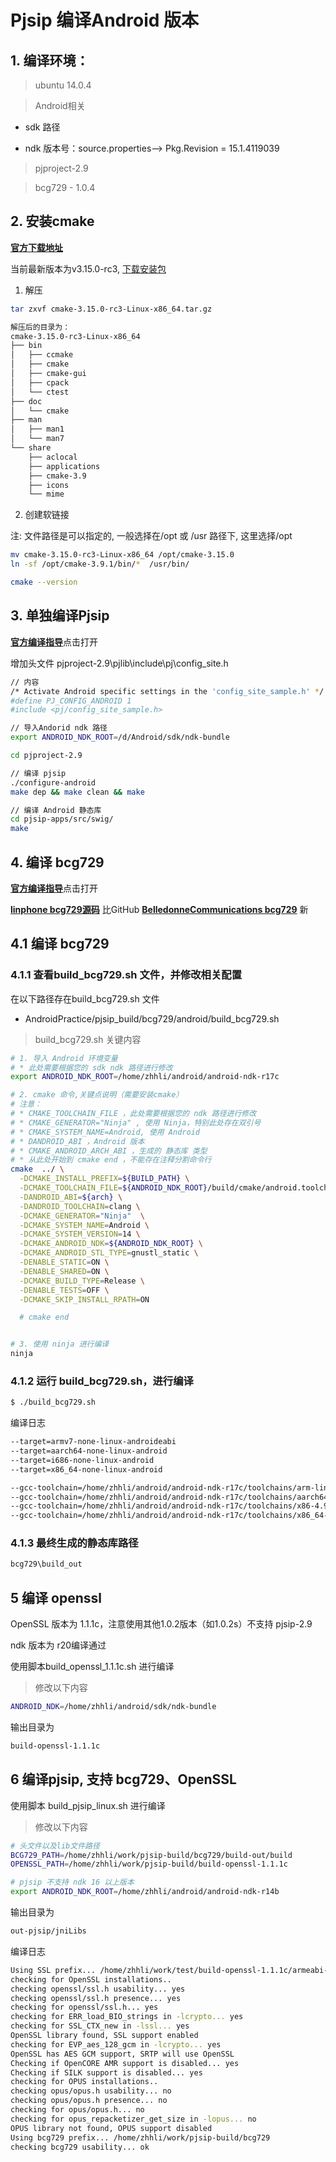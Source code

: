 # Pjsip 编译Android 版本

## 1. 编译环境：

 > ubuntu 14.0.4

 > Android相关

 * sdk 路径  

 * ndk 版本号：source.properties--> Pkg.Revision = 15.1.4119039

 > pjproject-2.9

 > bcg729 - 1.0.4

## 2. 安装cmake

[**官方下载地址**](https://cmake.org/download/)

当前最新版本为v3.15.0-rc3, [下载安装包](https://github.com/Kitware/CMake/releases/download/v3.15.0-rc3/cmake-3.15.0-rc3-Linux-x86_64.tar.gz)

1. 解压
```bash
tar zxvf cmake-3.15.0-rc3-Linux-x86_64.tar.gz

解压后的目录为：
cmake-3.15.0-rc3-Linux-x86_64
├── bin
│   ├── ccmake
│   ├── cmake
│   ├── cmake-gui
│   ├── cpack
│   └── ctest
├── doc
│   └── cmake
├── man
│   ├── man1
│   └── man7
└── share
    ├── aclocal
    ├── applications
    ├── cmake-3.9
    ├── icons
    └── mime
```

2. 创建软链接

注: 文件路径是可以指定的, 一般选择在/opt 或 /usr 路径下, 这里选择/opt

```bash
mv cmake-3.15.0-rc3-Linux-x86_64 /opt/cmake-3.15.0
ln -sf /opt/cmake-3.9.1/bin/*  /usr/bin/

cmake --version
```

## 3. 单独编译Pjsip

[**官方编译指导**](https://trac.pjsip.org/repos/wiki/Getting-Started/Android)点击打开

增加头文件 pjproject-2.9\pjlib\include\pj\config_site.h

```bash
// 内容
/* Activate Android specific settings in the 'config_site_sample.h' */
#define PJ_CONFIG_ANDROID 1
#include <pj/config_site_sample.h>
```

```bash
// 导入Andorid ndk 路径
export ANDROID_NDK_ROOT=/d/Android/sdk/ndk-bundle

cd pjproject-2.9

// 编译 pjsip
./configure-android
make dep && make clean && make

// 编译 Android 静态库
cd pjsip-apps/src/swig/
make

```

## 4. 编译 bcg729

[**官方编译指导**](https://trac.pjsip.org/repos/ticket/2029)点击打开

[**linphone bcg729源码**](https://gitlab.linphone.org/BC/public/bcg729) 比GitHub [**BelledonneCommunications bcg729**](https://github.com/BelledonneCommunications/bcg729) 新

## 4.1 编译 bcg729

### 4.1.1 查看build_bcg729.sh 文件，并修改相关配置

在以下路径存在build_bcg729.sh 文件

* AndroidPractice/pjsip_build/bcg729/android/build_bcg729.sh

> build_bcg729.sh 关键内容

```bash
# 1. 导入 Android 环境变量
# * 此处需要根据您的 sdk ndk 路径进行修改
export ANDROID_NDK_ROOT=/home/zhhli/android/android-ndk-r17c

# 2. cmake 命令,关键点说明（需要安装cmake）
# 注意：
# * CMAKE_TOOLCHAIN_FILE ，此处需要根据您的 ndk 路径进行修改
# * CMAKE_GENERATOR="Ninja" , 使用 Ninja，特别此处存在双引号
# * CMAKE_SYSTEM_NAME=Android, 使用 Android
# * DANDROID_ABI ，Android 版本
# * CMAKE_ANDROID_ARCH_ABI ，生成的 静态库 类型
# * 从此处开始到 cmake end ，不能存在注释分割命令行
cmake  ../ \
  -DCMAKE_INSTALL_PREFIX=${BUILD_PATH} \
  -DCMAKE_TOOLCHAIN_FILE=${ANDROID_NDK_ROOT}/build/cmake/android.toolchain.cmake  \
  -DANDROID_ABI=${arch} \
  -DANDROID_TOOLCHAIN=clang \
  -DCMAKE_GENERATOR="Ninja"  \
  -DCMAKE_SYSTEM_NAME=Android \
  -DCMAKE_SYSTEM_VERSION=14 \
  -DCMAKE_ANDROID_NDK=${ANDROID_NDK_ROOT} \
  -DCMAKE_ANDROID_STL_TYPE=gnustl_static \
  -DENABLE_STATIC=ON \
  -DENABLE_SHARED=ON \
  -DCMAKE_BUILD_TYPE=Release \
  -DENABLE_TESTS=OFF \
  -DCMAKE_SKIP_INSTALL_RPATH=ON

  # cmake end


# 3. 使用 ninja 进行编译
ninja
```

### 4.1.2 运行 build_bcg729.sh，进行编译

```bash
$ ./build_bcg729.sh
```

编译日志

```bash
--target=armv7-none-linux-androideabi
--target=aarch64-none-linux-android
--target=i686-none-linux-android
--target=x86_64-none-linux-android

--gcc-toolchain=/home/zhhli/android/android-ndk-r17c/toolchains/arm-linux-androideabi-4.9/prebuilt/linux-x86_64
--gcc-toolchain=/home/zhhli/android/android-ndk-r17c/toolchains/aarch64-linux-android-4.9/prebuilt/linux-x86_64
--gcc-toolchain=/home/zhhli/android/android-ndk-r17c/toolchains/x86-4.9/prebuilt/linux-x86_64
--gcc-toolchain=/home/zhhli/android/android-ndk-r17c/toolchains/x86_64-4.9/prebuilt/linux-x86_64
```

### 4.1.3 最终生成的静态库路径

```bash
bcg729\build_out
```

## 5 编译 openssl

OpenSSL 版本为 1.1.1c，注意使用其他1.0.2版本（如1.0.2s）不支持 pjsip-2.9

ndk 版本为 r20编译通过

使用脚本build_openssl_1.1.1c.sh 进行编译

> 修改以下内容

```bash
ANDROID_NDK=/home/zhhli/android/sdk/ndk-bundle
```

输出目录为

```bash
build-openssl-1.1.1c
```

## 6 编译pjsip, 支持 bcg729、OpenSSL

使用脚本 build_pjsip_linux.sh 进行编译

> 修改以下内容

```bash
# 头文件以及lib文件路径
BCG729_PATH=/home/zhhli/work/pjsip-build/bcg729/build-out/build
OPENSSL_PATH=/home/zhhli/work/pjsip-build/build-openssl-1.1.1c

# pjsip 不支持 ndk 16 以上版本
export ANDROID_NDK_ROOT=/home/zhhli/android/android-ndk-r14b
```

输出目录为

```bash
out-pjsip/jniLibs
```

编译日志

```bash
Using SSL prefix... /home/zhhli/work/test/build-openssl-1.1.1c/armeabi-v7a
checking for OpenSSL installations..
checking openssl/ssl.h usability... yes
checking openssl/ssl.h presence... yes
checking for openssl/ssl.h... yes
checking for ERR_load_BIO_strings in -lcrypto... yes
checking for SSL_CTX_new in -lssl... yes
OpenSSL library found, SSL support enabled
checking for EVP_aes_128_gcm in -lcrypto... yes
OpenSSL has AES GCM support, SRTP will use OpenSSL
Checking if OpenCORE AMR support is disabled... yes
Checking if SILK support is disabled... yes
checking for OPUS installations..
checking opus/opus.h usability... no
checking opus/opus.h presence... no
checking for opus/opus.h... no
checking for opus_repacketizer_get_size in -lopus... no
OPUS library not found, OPUS support disabled
Using bcg729 prefix... /home/zhhli/work/pjsip-build/bcg729
checking bcg729 usability... ok

```

